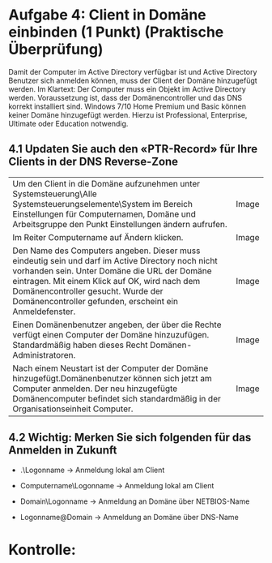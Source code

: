 # Aufgabe 4: Client in Domäne einbinden (1 Punkt) (Praktische Überprüfung)

Damit der Computer im Active Directory verfügbar ist und Active Directory Benutzer sich anmelden können, muss der Client der Domäne hinzugefügt werden. Im Klartext: Der Computer muss ein Objekt im Active Directory werden.
Voraussetzung ist, dass der Domänencontroller und das DNS korrekt installiert sind. Windows 7/10 Home Premium und Basic können keiner Domäne hinzugefügt werden. Hierzu ist Professional, Enterprise, Ultimate oder Education notwendig.

## 4.1 Updaten Sie auch den «PTR-Record» für Ihre Clients in der DNS Reverse-Zone

|  | |
| ----------- | ----------- |
| Um den Client in die Domäne aufzunehmen unter Systemsteuerung\Alle Systemsteuerungselemente\System im Bereich Einstellungen für Computernamen, Domäne und Arbeitsgruppe den Punkt Einstellungen ändern aufrufen. | Image |
| Im Reiter Computername auf Ändern klicken. | Image |
|Den Name des Computers angeben. Dieser muss eindeutig sein und darf im Active Directory noch nicht vorhanden sein. Unter Domäne die URL der Domäne eintragen. Mit einem Klick auf OK, wird nach dem Domänencontroller gesucht. Wurde der Domänencontroller gefunden, erscheint ein Anmeldefenster.| Image |
|Einen Domänenbenutzer angeben, der über die Rechte verfügt einen Computer der Domäne hinzuzufügen. Standardmäßig haben dieses Recht Domänen-Administratoren.| Image |
|Nach einem Neustart ist der Computer der Domäne hinzugefügt.Domänenbenutzer können sich jetzt am Computer anmelden. Der neu hinzugefügte Domänencomputer befindet sich standardmäßig in der Organisationseinheit Computer.| Image |


## 4.2 Wichtig: Merken Sie sich folgenden für das Anmelden in Zukunft

- .\Logonname -> Anmeldung lokal am Client

- Computername\Logonname -> Anmeldung lokal am Client

- Domain\Logonname -> Anmeldung an Domäne über NETBIOS-Name

- Logonname@Domain -> Anmeldung an Domäne über DNS-Name

# Kontrolle:

  



